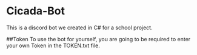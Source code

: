 # Cicada-Bot
This is a discord bot we created in C# for a school project.

##Token
To use the bot for yourself, you are going to be required to enter your own Token in the TOKEN.txt file.
